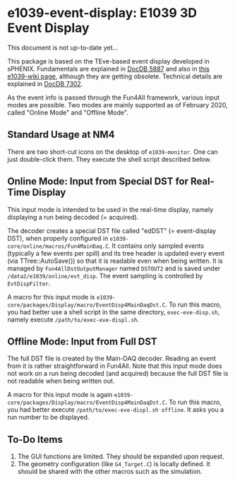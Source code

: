 # e1039-event-display: E1039 3D Event Display

This document is not up-to-date yet...

This package is based on the TEve-based event display developed in sPHENIX.
Fundamentals are explained in [DocDB 5887](https://seaquest-docdb.fnal.gov/cgi-bin/private/ShowDocument?docid=5887)
and also in [this e1039-wiki page](https://github.com/E1039-Collaboration/e1039-wiki/wiki/How-to-run-event-display),
although they are getting obsolete.
Technical details are explained in [DocDB 7302](https://seaquest-docdb.fnal.gov/cgi-bin/private/ShowDocument?docid=7302).

As the event info is passed through the Fun4All framework,
various input modes are possible.
Two modes are mainly supported as of February 2020, called "Online Mode" and "Offline Mode".


## Standard Usage at NM4

There are two short-cut icons on the desktop of `e1039-monitor`.
One can just double-click them.
They execute the shell script described below.


## Online Mode: Input from Special DST for Real-Time Display

This input mode is intended to be used in the real-time display,
namely displaying a run being decoded (= acquired).

The decoder creates a special DST file called "edDST" (= event-display DST), 
when properly configured in `e1039-core/online/macros/Fun4MainDaq.C`.
It contains only sampled events (typically a few events per spill)
and its tree header is updated every event (via TTree::AutoSave())
so that it is readable even when being written.
It is managed by `Fun4AllDstOutputManager` named `DSTOUT2`
and is saved under `/data2/e1039/online/evt_disp`.
The event sampling is controlled by `EvtDispFilter`.

A macro for this input mode is
`e1039-core/packages/Display/macro/EventDisp4MainDaqDst.C`.
To run this macro,
you had better use a shell script in the same directory, `exec-eve-disp.sh`,
namely execute `/path/to/exec-eve-displ.sh`.


## Offline Mode: Input from Full DST

The full DST file is created by the Main-DAQ decoder.
Reading an event from it is rather straightforward in Fun4All.
Note that this input mode does not work on a run being decoded (and acquired)
because the full DST file is not readable when being written out.

A macro for this input mode is again
`e1039-core/packages/Display/macro/EventDisp4MainDaqDst.C`.
To run this macro,
you had better execute `/path/to/exec-eve-displ.sh offline`.
It asks you a run number to be displayed.


## To-Do Items

1. The GUI functions are limited.  They should be expanded upon request.
1. The geometry configuration (like `G4_Target.C`) is locally defined.
   It should be shared with the other macros such as the simulation.
